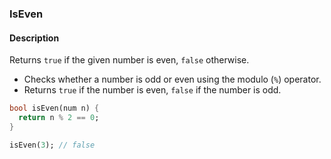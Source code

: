 ### IsEven

#### Description



Returns `true` if the given number is even, `false` otherwise.

- Checks whether a number is odd or even using the modulo (`%`) operator.
- Returns `true` if the number is even, `false` if the number is odd.

```dart
bool isEven(num n) {
  return n % 2 == 0;
}
```

```dart
isEven(3); // false
```
